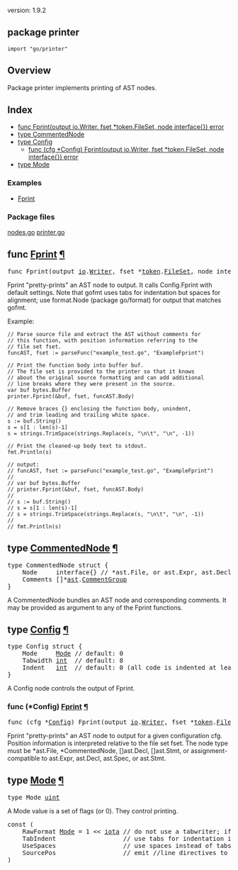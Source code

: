 version: 1.9.2
## package printer

  `import "go/printer"`

## Overview

Package printer implements printing of AST nodes.

## Index

- [func Fprint(output io.Writer, fset *token.FileSet, node interface{}) error](#Fprint)
- [type CommentedNode](#CommentedNode)
- [type Config](#Config)
  - [func (cfg *Config) Fprint(output io.Writer, fset *token.FileSet, node interface{}) error](#Config.Fprint)
- [type Mode](#Mode)

### Examples

- [Fprint](#exampleFprint)

### Package files
 [nodes.go](//github.com/golang/go/blob/2ea7d3461bb41d0ae12b56ee52d43314bcdb97f9/src/go/printer/nodes.go) [printer.go](//github.com/golang/go/blob/2ea7d3461bb41d0ae12b56ee52d43314bcdb97f9/src/go/printer/printer.go)

<h2 id="Fprint">func <a href="//github.com/golang/go/blob/2ea7d3461bb41d0ae12b56ee52d43314bcdb97f9/src/go/printer/printer.go#L1344">Fprint</a>
    <a href="#Fprint">¶</a></h2>
<pre>func Fprint(output <a href="/io/">io</a>.<a href="/io/#Writer">Writer</a>, fset *<a href="/go/token/">token</a>.<a href="/go/token/#FileSet">FileSet</a>, node interface{}) <a href="/builtin/#error">error</a></pre>

Fprint "pretty-prints" an AST node to output. It calls Config.Fprint with
default settings. Note that gofmt uses tabs for indentation but spaces for
alignment; use format.Node (package go/format) for output that matches gofmt.

<a id="exampleFprint"></a>
Example:

    // Parse source file and extract the AST without comments for
    // this function, with position information referring to the
    // file set fset.
    funcAST, fset := parseFunc("example_test.go", "ExampleFprint")

    // Print the function body into buffer buf.
    // The file set is provided to the printer so that it knows
    // about the original source formatting and can add additional
    // line breaks where they were present in the source.
    var buf bytes.Buffer
    printer.Fprint(&buf, fset, funcAST.Body)

    // Remove braces {} enclosing the function body, unindent,
    // and trim leading and trailing white space.
    s := buf.String()
    s = s[1 : len(s)-1]
    s = strings.TrimSpace(strings.Replace(s, "\n\t", "\n", -1))

    // Print the cleaned-up body text to stdout.
    fmt.Println(s)

    // output:
    // funcAST, fset := parseFunc("example_test.go", "ExampleFprint")
    //
    // var buf bytes.Buffer
    // printer.Fprint(&buf, fset, funcAST.Body)
    //
    // s := buf.String()
    // s = s[1 : len(s)-1]
    // s = strings.TrimSpace(strings.Replace(s, "\n\t", "\n", -1))
    //
    // fmt.Println(s)

<h2 id="CommentedNode">type <a href="//github.com/golang/go/blob/2ea7d3461bb41d0ae12b56ee52d43314bcdb97f9/src/go/printer/printer.go#L1325">CommentedNode</a>
    <a href="#CommentedNode">¶</a></h2>
<pre>type CommentedNode struct {
<span id="CommentedNode.Node"></span>    Node     interface{} <span class="comment">// *ast.File, or ast.Expr, ast.Decl, ast.Spec, or ast.Stmt</span>
<span id="CommentedNode.Comments"></span>    Comments []*<a href="/go/ast/">ast</a>.<a href="/go/ast/#CommentGroup">CommentGroup</a>
}</pre>

A CommentedNode bundles an AST node and corresponding comments. It may be
provided as argument to any of the Fprint functions.

<h2 id="Config">type <a href="//github.com/golang/go/blob/2ea7d3461bb41d0ae12b56ee52d43314bcdb97f9/src/go/printer/printer.go#L1267">Config</a>
    <a href="#Config">¶</a></h2>
<pre>type Config struct {
<span id="Config.Mode"></span>    Mode     <a href="#Mode">Mode</a> <span class="comment">// default: 0</span>
<span id="Config.Tabwidth"></span>    Tabwidth <a href="/builtin/#int">int</a>  <span class="comment">// default: 8</span>
<span id="Config.Indent"></span>    Indent   <a href="/builtin/#int">int</a>  <span class="comment">// default: 0 (all code is indented at least by this much)</span>
}</pre>

A Config node controls the output of Fprint.

<h3 id="Config.Fprint">func (*Config) <a href="//github.com/golang/go/blob/2ea7d3461bb41d0ae12b56ee52d43314bcdb97f9/src/go/printer/printer.go#L1335">Fprint</a>
    <a href="#Config.Fprint">¶</a></h3>
<pre>func (cfg *<a href="#Config">Config</a>) Fprint(output <a href="/io/">io</a>.<a href="/io/#Writer">Writer</a>, fset *<a href="/go/token/">token</a>.<a href="/go/token/#FileSet">FileSet</a>, node interface{}) <a href="/builtin/#error">error</a></pre>

Fprint "pretty-prints" an AST node to output for a given configuration cfg.
Position information is interpreted relative to the file set fset. The node type
must be *ast.File, *CommentedNode, []ast.Decl, []ast.Stmt, or
assignment-compatible to ast.Expr, ast.Decl, ast.Spec, or ast.Stmt.

<h2 id="Mode">type <a href="//github.com/golang/go/blob/2ea7d3461bb41d0ae12b56ee52d43314bcdb97f9/src/go/printer/printer.go#L1257">Mode</a>
    <a href="#Mode">¶</a></h2>
<pre>type Mode <a href="/builtin/#uint">uint</a></pre>

A Mode value is a set of flags (or 0). They control printing.

<pre>const (
    <span id="RawFormat">RawFormat</span> <a href="#Mode">Mode</a> = 1 &lt;&lt; <a href="/builtin/#iota">iota</a> <span class="comment">// do not use a tabwriter; if set, UseSpaces is ignored</span>
    <span id="TabIndent">TabIndent</span>                  <span class="comment">// use tabs for indentation independent of UseSpaces</span>
    <span id="UseSpaces">UseSpaces</span>                  <span class="comment">// use spaces instead of tabs for alignment</span>
    <span id="SourcePos">SourcePos</span>                  <span class="comment">// emit //line directives to preserve original source positions</span>
)</pre>



